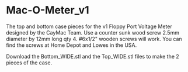 # Mac-O-Meter_v1
The top and bottom case pieces for the v1 Floppy Port Voltage Meter designed by the CayMac Team. Use a counter sunk wood screw 2.5mm diameter by 12mm long qty 4. #6x1/2" wooden screws will work. You can find the screws at Home Depot and Lowes in the USA.

Download the Bottom_WIDE.stl and the Top_WIDE.stl files to make the 2 pieces of the case.
